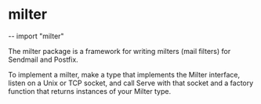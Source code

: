 # milter
--
    import "milter"

The milter package is a framework for writing milters (mail filters) for
Sendmail and Postfix.

To implement a milter, make a type that implements the Milter interface, listen
on a Unix or TCP socket, and call Serve with that socket and a factory function
that returns instances of your Milter type.
